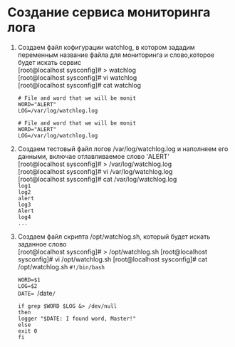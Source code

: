 # Создание сервиса мониторинга лога

1. Создаем файл кофигурации watchlog, в котором зададим переменным название файла для мониторинга и слово,которое будет искать сервис  
		[root@localhost sysconfig]# > watchlog  
		[root@localhost sysconfig]# vi watchlog  
		[root@localhost sysconfig]# cat watchlog  
	```
	# File and word that we will be monit  
	WORD="ALERT"  
	LOG=/var/log/watchlog.log  
	```  
	
	`# File and word that we will be monit`  
	`WORD="ALERT"`  
	`LOG=/var/log/watchlog.log`  

2. Создаем тестовый файл логов /var/log/watchlog.log и наполняем его данными, включае отлавливаемое слово ‘ALERT’  
		[root@localhost sysconfig]# > /var/log/watchlog.log  
		[root@localhost sysconfig]# vi /var/log/watchlog.log  
		[root@localhost sysconfig]# cat /var/log/watchlog.log  
	`log1`  
	`log2`  
	`alert`  
	`log3`  
	`Alert`  
	`log4`  
	`...`  

3. Создаем файл скрипта /opt/watchlog.sh, который будет искать заданное слово  
		[root@localhost sysconfig]# > /opt/watchlog.sh
		[root@localhost sysconfig]# vi /opt/watchlog.sh
		[root@localhost sysconfig]# cat /opt/watchlog.sh
	`#!/bin/bash`  

	`WORD=$1`  
	`LOG=$2`  
	`DATE= `/date`/ `  

	`if grep $WORD $LOG &> /dev/null`  
	`then`  
	  `logger "$DATE: I found word, Master!"`  
	`else`  
	  `exit 0`  
	`fi`



